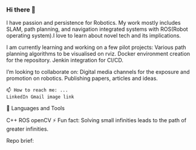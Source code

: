 ### Hi there 👋

I have passion and persistence for Robotics. My work mostly includes SLAM, path planning, and navigation integrated systems with ROS(Robot operating system).I love to learn about novel tech and its implications.

I am currently learning and working on a few pilot projects:
    Various path planning algorithms to be visualised on rviz.
    Docker environment creation for the repository.
    Jenkin integration for CI/CD.

I’m looking to collaborate on:
    Digital media channels for the exposure and promotion on robotics.
    Publishing papers, articles and ideas.
    
    

    📫 How to reach me: ...
    LinkedIn Gmail image link

💼 Languages and Tools

C++
ROS
openCV
⚡ Fun fact: Solving small infinities leads to the path of greater infinities.

Repo brief:








